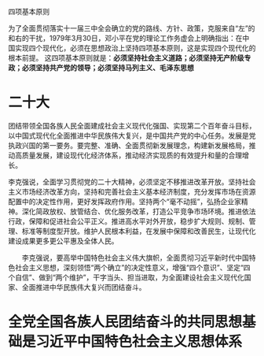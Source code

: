 四项基本原则

 为了全面贯彻落实十一届三中全会确立的党的路线、方针、政策，克服来自“左”的和右的干扰，1979年3月30日，邓小平在党的理论工作务虚会上明确指出：在中国实现四个现代化，必须在思想政治上坚持四项基本原则，这是实现四个现代化的根本前提。 这四项基本原则就是：**必须坚持社会主义道路；必须坚持无产阶级专政；必须坚持共产党的领导；必须坚持马列主义、毛泽东思想**

# 二十大

团结带领全国各族人民全面建成社会主义现代化强国、实现第二个百年奋斗目标，以中国式现代化全面推进中华民族伟大复兴，是中国共产党的中心任务。发展是党执政兴国的第一要务。要完整、准确、全面贯彻新发展理念，构建新发展格局，推动高质量发展，建设现代化经济体系，推动经济实现质的有效提升和量的合理增长。

​		李克强说，全面学习贯彻党的二十大精神，必须坚定不移推进改革开放。坚持社会主义市场经济改革方向，坚持和完善社会主义基本经济制度，充分发挥市场在资源配置中的决定性作用，更好发挥政府作用。坚持两个“毫不动摇”，弘扬企业家精神。深化简政放权、放管结合、优化服务改革，打造公平竞争市场环境。推进依法行政，保障和促进社会公平正义。推进高水平对外开放，稳步扩大规则、规制、管理、标准等制度型开放。维护人民根本利益，在发展中保障和改善民生，让现代化建设成果更多更公平惠及全体人民。

　　李克强说，要高举中国特色社会主义伟大旗帜，全面贯彻习近平新时代中国特色社会主义思想，深刻领悟“两个确立”的决定性意义，增强“四个意识”、坚定“四个自信”、做到“两个维护”，干字当头、担当进取，为全面建设社会主义现代化国家、全面推进中华民族伟大复兴而团结奋斗。

# 全党全国各族人民团结奋斗的共同思想基础是习近平中国特色社会主义思想体系
